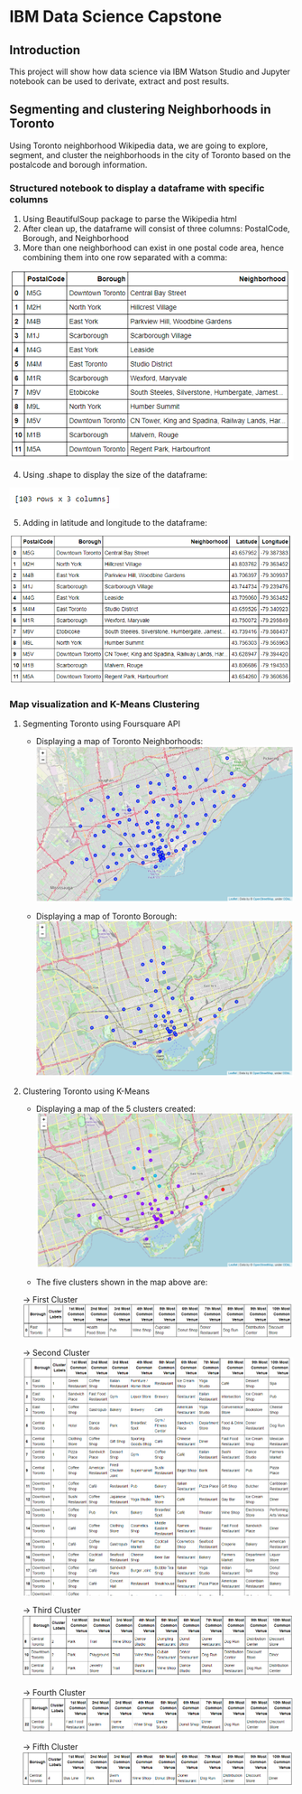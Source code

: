 # IBM Data Science Capstone

## Introduction

This project will show how data science via IBM Watson Studio and Jupyter notebook can be used to derivate, extract and post results.

## Segmenting and clustering Neighborhoods in Toronto

Using Toronto neighborhood Wikipedia data, we are going to explore, segment, and cluster the neighborhoods in the city of Toronto based on the postalcode and borough information.

### Structured notebook to display a dataframe with specific columns

1. Using BeautifulSoup package to parse the Wikipedia html
2. After clean up, the dataframe will consist of three columns: PostalCode, Borough, and Neighborhood
3. More than one neighborhood can exist in one postal code area, hence combining them into one row separated with a comma:

![PostalCode_Neighborhood](https://github.com/abhijithr94/Coursera_Capstone/blob/main/Results/PostalCode_Neighborhood.PNG)

4. Using .shape to display the size of the dataframe:

![Dataframe_Size](https://github.com/abhijithr94/Coursera_Capstone/blob/main/Results/Dataframe_Size.PNG)

5. Adding in latitude and longitude to the dataframe:

![Geocoder_Location](https://github.com/abhijithr94/Coursera_Capstone/blob/main/Results/Geocoder_Location.PNG)

### Map visualization and K-Means Clustering
1. Segmenting Toronto using Foursquare API
	- Displaying a map of Toronto Neighborhoods:
	![Toronto_Neighborhood](https://github.com/abhijithr94/Coursera_Capstone/blob/main/Results/Toronto_Neighborhood.PNG)
	
	- Displaying a map of Toronto Borough:
	![Toronto_Borough](https://github.com/abhijithr94/Coursera_Capstone/blob/main/Results/Toronto_Borough.PNG)
	
2. Clustering Toronto using K-Means
	- Displaying a map of the 5 clusters created:
	![Toronto_Clustered](https://github.com/abhijithr94/Coursera_Capstone/blob/main/Results/Toronto_Clustered.PNG)
	
	- The five clusters shown in the map above are:
	
	-> First Cluster
	![First Cluster](https://github.com/abhijithr94/Coursera_Capstone/blob/main/Results/First_Cluster.PNG)
	
	-> Second Cluster
	![Second Cluster](https://github.com/abhijithr94/Coursera_Capstone/blob/main/Results/Second_Cluster.PNG)
	
	-> Third Cluster
	![Third Cluster](https://github.com/abhijithr94/Coursera_Capstone/blob/main/Results/Third_Cluster.PNG)
	
	-> Fourth Cluster
	![Fourth Cluster](https://github.com/abhijithr94/Coursera_Capstone/blob/main/Results/Fourth_Cluster.PNG)
	
	-> Fifth Cluster
	![Fifth Cluster](https://github.com/abhijithr94/Coursera_Capstone/blob/main/Results/Fifth_Cluster.PNG)
